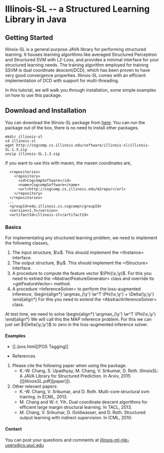 # Illinois-SL -- a Structured Learning Library in Java

##  Getting Started

Illinois-SL is a general purpose JAVA library for performing structured learning. 
It houses learning algorithms like averaged Structured Perceptron and Structured SVM with L2-Loss, and provides a minimal interface for your structured learning needs.
The training algorithm employed for training SSVM is dual coordinate descent(DCD), which has been proven to have very good convergence properties. 
Illinois-SL comes with an efficient implementation of DCD with support for multi-threading.

In this tutorial, we will walk you through installation, some simple examples on how to use this package.
## Download and Installation
You can download the Illinois-SL package from [here](http://cogcomp.cs.illinois.edu/page/software_view/illinois-sl). You can run the package out of the box, there is no need to install other packages.

```
mkdir illinois-sl
cd illinois-sl
wget http://cogcomp.cs.illinois.edu/software/illinois-sl/illinois-SL.1.3.zip
unzip illinois-SL.1.3.zip
```

If you want to use this with maven, the maven coordinates are,

```
  <repositories>
    <repository>
      <id>CogcompSoftware</id>
      <name>CogcompSoftware</name>
      <url>http://cogcomp.cs.illinois.edu/m2repo/</url>
    </repository>
  </repositories>
 ...
  <groupId>edu.illinois.cs.cogcomp</groupId>
  <version>1.3</version>		
  <artifactId>illinois-sl</artifactId>

```

### Basics
For implementating any structured learning problem, we need to implement the following classes,

1) The input structure, $\x$. This should implement the =IInstance= interface.
2) The output structure, $\y$. This should implement the =IStructure= interface.
3) A procedure to compute the feature vector $\Phi(\x,\y)$. For this you need to extned the =AbstractFeatureGenerator= class and override its =getFeatureVector= method.
4) A procedure =InferenceSolver= to perform the loss-augmented inference,
   \begin{align*}
   \argmax_{\y'} \w^T \Phi(\x,\y') + \Delta(\y,\y')
   \end{align*}
   For this you need to extend the =AbstractInferenceSolver= class.

At test time, we need to solve 
\begin{align*}
  \argmax_{\y'} \w^T \Phi(\x,\y')
\end{align*}
We will call this the MAP inference problem.
For this we can just set $\Delta(\y,\y')$ to zero in the loss-augmented inference solver.

#### Examples
  - [[./pos.html][POS Tagging]]

* References
1. Please cite the following paper when using the package:
   - K.-W. Chang, S. Upadhyay, M. Chang, V. Srikumar, D. Roth. IllinoisSL: A JAVA Library for Structured Prediction. In Arxiv, 2015 ([[illinoisSL.pdf][paper]]).
2. Other relevant papers:
   - K.-W. Chang, V. Srikumar, and D. Roth. Multi-core structural svm training. In ECML, 2013.
   - M. Chang and W.-t. Yih. Dual coordinate descent algorithms for efficient large margin structural learning. In TACL, 2013.
   - M. Chang, V. Srikumar, D. Goldwasser, and D. Roth. Structured output learning with indirect supervision. In ICML, 2010.


#### Contact
You can post your questions and comments at [illinois-ml-nlp-users@cs.uiuc.edu](mailto:illinois-ml-nlp-users@cs.uiuc.edu)
